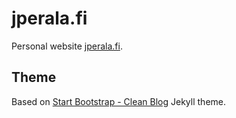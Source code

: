 # jperala.fi

Personal website [jperala.fi](https://jperala.fi).

## Theme

Based on [Start Bootstrap - Clean Blog](https://startbootstrap.com/template-overviews/clean-blog/) Jekyll theme.
